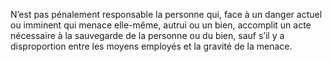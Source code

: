 N’est pas pénalement responsable la personne qui, face à un danger actuel ou imminent qui menace elle-même, autrui ou un bien, accomplit un acte nécessaire à la sauvegarde de la personne ou du bien, sauf s’il y a disproportion entre les moyens employés et la gravité de la menace.